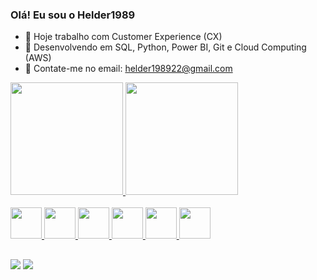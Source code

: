 ### Olá! Eu sou o Helder1989

- 🔭 Hoje trabalho com Customer Experience (CX) 
- 🌱 Desenvolvendo em SQL, Python, Power BI, Git e Cloud Computing (AWS)
- 💬 Contate-me no email: helder198922@gmail.com

<div>
  <a href="https://github.com/helder1989">
  <img height="180em" src="https://github-readme-stats.vercel.app/api?username=helder1989&show_icons=true&theme=dark&include_all_commits=true&count_private=true"/>
  <img height="180em" src="https://github-readme-stats.vercel.app/api/top-langs/?username=helder1989&layout=compact&langs_count=7&theme=dark"/>
</div>

<div style="display: inline_block"><br>
  <img "height="50" width="50" src="https://cdn.jsdelivr.net/gh/devicons/devicon/icons/python/python-original.svg" />
  <img "height="50" width="50" src="https://cdn.jsdelivr.net/gh/devicons/devicon/icons/microsoftsqlserver/microsoftsqlserver-plain-wordmark.svg" />
  <img "height="50" width="50" src="https://cdn.jsdelivr.net/gh/devicons/devicon/icons/jupyter/jupyter-original-wordmark.svg" />
  <img "height="50" width="50" src="https://cdn.jsdelivr.net/gh/devicons/devicon/icons/git/git-original-wordmark.svg" />
  <img "height="50" width="50" src="https://cdn.jsdelivr.net/gh/devicons/devicon/icons/amazonwebservices/amazonwebservices-original-wordmark.svg" />
  <img "height="50" width="50" src="https://cdn.jsdelivr.net/gh/devicons/devicon/icons/anaconda/anaconda-original-wordmark.svg" />
</div>

##

<div> 
  <a href="https://www.linkedin.com/in/helder-claudio-da-silva-59072a16a/" target="_blank"><img src="https://img.shields.io/badge/-LinkedIn-%230077B5?style=for-the-badge&logo=linkedin&logoColor=white" target="_blank"></a> 
 <a href = "mailto:helder198922@gmail.com"><img src="https://img.shields.io/badge/-Gmail-%23333?style=for-the-badge&logo=gmail&logoColor=white" target="_blank"></a>
 <div> 
